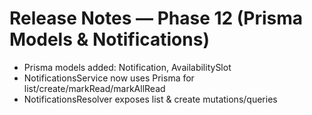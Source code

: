 # Release Notes — Phase 12 (Prisma Models & Notifications)
- Prisma models added: Notification, AvailabilitySlot
- NotificationsService now uses Prisma for list/create/markRead/markAllRead
- NotificationsResolver exposes list & create mutations/queries
